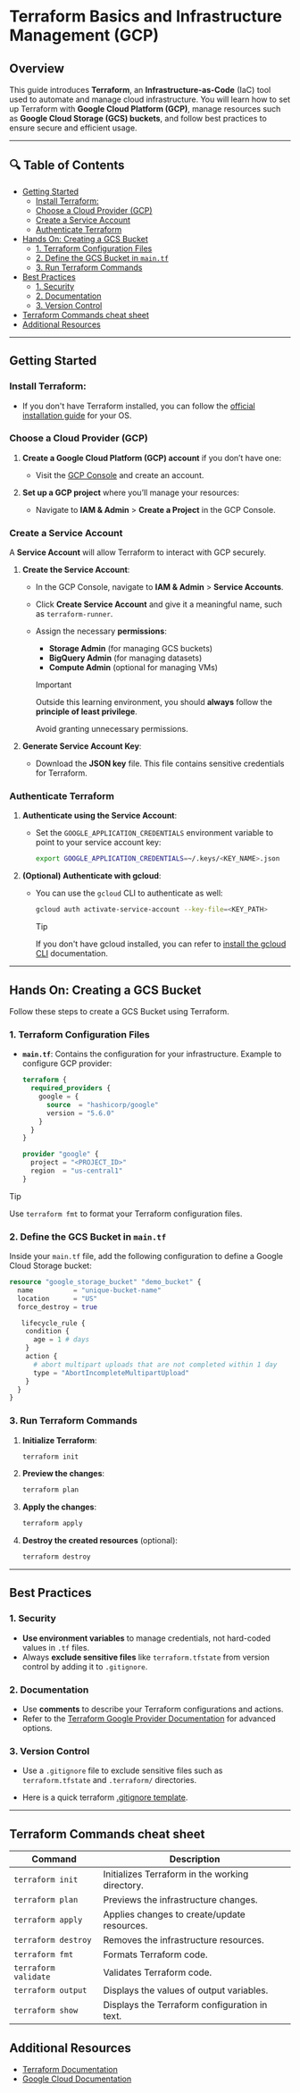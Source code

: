 # Terraform Basics and Infrastructure Management (GCP)

## Overview
This guide introduces **Terraform**, an **Infrastructure-as-Code** (IaC) tool used to automate and manage cloud infrastructure. You will learn how to set up Terraform with **Google Cloud Platform (GCP)**, manage resources such as **Google Cloud Storage (GCS) buckets**, and follow best practices to ensure secure and efficient usage.

---

## 🔍 Table of Contents

- [Getting Started](#getting-started)
   - [Install Terraform:](#install-terraform)
   - [Choose a Cloud Provider (GCP)](#choose-a-cloud-provider-gcp)
   - [Create a Service Account](#create-a-service-account)
   - [Authenticate Terraform](#authenticate-terraform)
- [Hands On: Creating a GCS Bucket](#hands-on-creating-a-gcs-bucket)
   - [1. Terraform Configuration Files](#1-terraform-configuration-files)
   - [2. Define the GCS Bucket in `main.tf`](#2-define-the-gcs-bucket-in-maintf)
   - [3. Run Terraform Commands](#3-run-terraform-commands)
- [Best Practices](#best-practices)
   - [1. Security](#1-security)
   - [2. Documentation](#2-documentation)
   - [3. Version Control](#3-version-control)
- [Terraform Commands cheat sheet](#terraform-commands-cheat-sheet)
- [Additional Resources](#additional-resources)

---

## Getting Started

### Install Terraform:
   - If you don't have Terraform installed, you can follow the [official installation guide](https://learn.hashicorp.com/tutorials/terraform/install-cli) for your OS.

### Choose a Cloud Provider (GCP)

1. **Create a Google Cloud Platform (GCP) account** if you don’t have one:
   - Visit the [GCP Console](https://console.cloud.google.com/) and create an account.

2. **Set up a GCP project** where you’ll manage your resources:
   - Navigate to **IAM & Admin** > **Create a Project** in the GCP Console.

### Create a Service Account

A **Service Account** will allow Terraform to interact with GCP securely.

1. **Create the Service Account**:
   - In the GCP Console, navigate to **IAM & Admin** > **Service Accounts**.
   - Click **Create Service Account** and give it a meaningful name, such as `terraform-runner`.
   - Assign the necessary **permissions**:
     - **Storage Admin** (for managing GCS buckets)
     - **BigQuery Admin** (for managing datasets)
     - **Compute Admin** (optional for managing VMs)

      > [!IMPORTANT]
      > Outside this learning environment, you should **always** follow the **principle of least privilege**.
      >
      > Avoid granting unnecessary permissions.

2. **Generate Service Account Key**:
   - Download the **JSON key** file. This file contains sensitive credentials for Terraform.

### Authenticate Terraform

1. **Authenticate using the Service Account**:
   - Set the `GOOGLE_APPLICATION_CREDENTIALS` environment variable to point to your service account key:
     ```bash
     export GOOGLE_APPLICATION_CREDENTIALS=~/.keys/<KEY_NAME>.json
     ```

2. **(Optional) Authenticate with gcloud**:
   - You can use the `gcloud` CLI to authenticate as well:
     ```bash
     gcloud auth activate-service-account --key-file=<KEY_PATH>
     ```

      >[!TIP]
      > If you don't have gcloud installed, you can refer to [install the gcloud CLI](https://cloud.google.com/sdk/docs/install) documentation.

---

## Hands On: Creating a GCS Bucket

Follow these steps to create a GCS Bucket using Terraform.

### 1. Terraform Configuration Files

- **`main.tf`**: Contains the configuration for your infrastructure.
  Example to configure GCP provider:

  ```terraform
  terraform {
    required_providers {
      google = {
        source  = "hashicorp/google"
        version = "5.6.0"
      }
    }
  }

  provider "google" {
    project = "<PROJECT_ID>"
    region  = "us-central1"
  }
  ```

>[!TIP]
> Use `terraform fmt` to format your Terraform configuration files.

### 2. Define the GCS Bucket in `main.tf`

Inside your `main.tf` file, add the following configuration to define a Google Cloud Storage bucket:

```terraform
resource "google_storage_bucket" "demo_bucket" {
  name          = "unique-bucket-name"
  location      = "US"
  force_destroy = true

   lifecycle_rule {
    condition {
      age = 1 # days
    }
    action {
      # abort multipart uploads that are not completed within 1 day
      type = "AbortIncompleteMultipartUpload"
    }
  }
}
```

### 3. Run Terraform Commands

1. **Initialize Terraform**:
   ```bash
   terraform init
   ```

2. **Preview the changes**:
   ```bash
   terraform plan
   ```

3. **Apply the changes**:
   ```bash
   terraform apply
   ```

4. **Destroy the created resources** (optional):
   ```bash
   terraform destroy
   ```

---

## Best Practices

### 1. Security
- **Use environment variables** to manage credentials, not hard-coded values in `.tf` files.
- Always **exclude sensitive files** like `terraform.tfstate` from version control by adding it to `.gitignore`.

### 2. Documentation
- Use **comments** to describe your Terraform configurations and actions.
- Refer to the [Terraform Google Provider Documentation](https://registry.terraform.io/providers/hashicorp/google/latest/docs) for advanced options.

### 3. Version Control
- Use a `.gitignore` file to exclude sensitive files such as `terraform.tfstate` and `.terraform/` directories.

-  Here is a quick terraform [.gitignore template](https://www.gitignore.io/api/terraform).

---

## Terraform Commands cheat sheet

| Command             | Description                                      |
|---------------------|--------------------------------------------------|
| `terraform init`     | Initializes Terraform in the working directory. |
| `terraform plan`     | Previews the infrastructure changes.           |
| `terraform apply`    | Applies changes to create/update resources.    |
| `terraform destroy`  | Removes the infrastructure resources.          |
| `terraform fmt`      | Formats Terraform code.                        |
| `terraform validate` | Validates Terraform code.                       |
| `terraform output`   | Displays the values of output variables.        |
| `terraform show`     | Displays the Terraform configuration in text.   |


## Additional Resources

- [Terraform Documentation](https://www.terraform.io/docs)
- [Google Cloud Documentation](https://cloud.google.com/docs)
